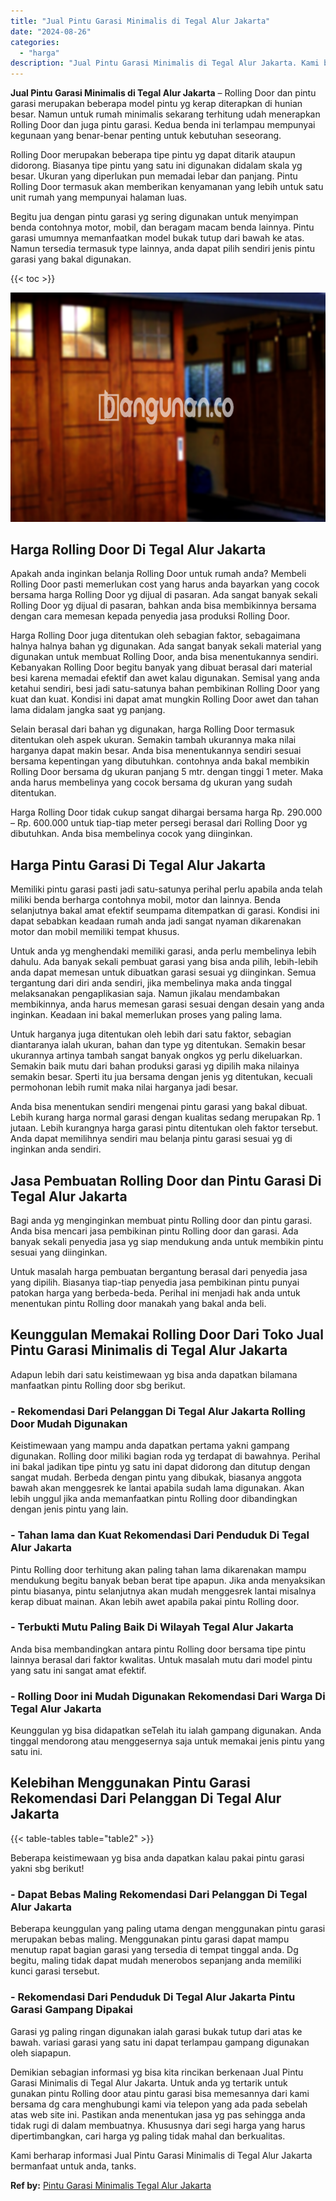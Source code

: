 ```yaml
---
title: "Jual Pintu Garasi Minimalis di Tegal Alur Jakarta"
date: "2024-08-26"
categories: 
  - "harga"
description: "Jual Pintu Garasi Minimalis di Tegal Alur Jakarta. Kami berharap informasi Jual Pintu Garasi Minimalis di Tegal Alur Jakarta bermanfaat untuk anda, tanks...."
---
```


**Jual Pintu Garasi Minimalis di Tegal Alur Jakarta** – Rolling Door dan pintu garasi merupakan beberapa model pintu yg kerap diterapkan di hunian besar. Namun untuk rumah minimalis sekarang terhitung udah menerapkan Rolling Door dan juga pintu garasi. Kedua benda ini terlampau mempunyai kegunaan yang benar-benar penting untuk kebutuhan seseorang.

Rolling Door merupakan beberapa tipe pintu yg dapat ditarik ataupun didorong. Biasanya tipe pintu yang satu ini digunakan didalam skala yg besar. Ukuran yang diperlukan pun memadai lebar dan panjang. Pintu Rolling Door termasuk akan memberikan kenyamanan yang lebih untuk satu unit rumah yang mempunyai halaman luas.

Begitu jua dengan pintu garasi yg sering digunakan untuk menyimpan benda contohnya motor, mobil, dan beragam macam benda lainnya. Pintu garasi umumnya memanfaatkan model bukak tutup dari bawah ke atas. Namun tersedia termasuk type lainnya, anda dapat pilih sendiri jenis pintu garasi yang bakal digunakan.

{{< toc >}}

![Jual Pintu Garasi Minimalis di Tegal Alur Jakarta](/images/pintu-garasi-24.png)

## Harga Rolling Door Di Tegal Alur Jakarta

Apakah anda inginkan belanja Rolling Door untuk rumah anda? Membeli Rolling Door pasti memerlukan cost yang harus anda bayarkan yang cocok bersama harga Rolling Door yg dijual di pasaran. Ada sangat banyak sekali Rolling Door yg dijual di pasaran, bahkan anda bisa membikinnya bersama dengan cara memesan kepada penyedia jasa produksi Rolling Door.

Harga Rolling Door juga ditentukan oleh sebagian faktor, sebagaimana halnya halnya bahan yg digunakan. Ada sangat banyak sekali material yang digunakan untuk membuat Rolling Door, anda bisa menentukannya sendiri. Kebanyakan Rolling Door begitu banyak yang dibuat berasal dari material besi karena memadai efektif dan awet kalau digunakan. Semisal yang anda ketahui sendiri, besi jadi satu-satunya bahan pembikinan Rolling Door yang kuat dan kuat. Kondisi ini dapat amat mungkin Rolling Door awet dan tahan lama didalam jangka saat yg panjang.

Selain berasal dari bahan yg digunakan, harga Rolling Door termasuk ditentukan oleh aspek ukuran. Semakin tambah ukurannya maka nilai harganya dapat makin besar. Anda bisa menentukannya sendiri sesuai bersama kepentingan yang dibutuhkan. contohnya anda bakal membikin Rolling Door bersama dg ukuran panjang 5 mtr. dengan tinggi 1 meter. Maka anda harus membelinya yang cocok bersama dg ukuran yang sudah ditentukan.

Harga Rolling Door tidak cukup sangat dihargai bersama harga Rp. 290.000 – Rp. 600.000 untuk tiap-tiap meter persegi berasal dari Rolling Door yg dibutuhkan. Anda bisa membelinya cocok yang diinginkan.

## Harga Pintu Garasi Di Tegal Alur Jakarta

Memiliki pintu garasi pasti jadi satu-satunya perihal perlu apabila anda telah miliki benda berharga contohnya mobil, motor dan lainnya. Benda selanjutnya bakal amat efektif seumpama ditempatkan di garasi. Kondisi ini dapat sebabkan keadaan rumah anda jadi sangat nyaman dikarenakan motor dan mobil memiliki tempat khusus.

Untuk anda yg menghendaki memiliki garasi, anda perlu membelinya lebih dahulu. Ada banyak sekali pembuat garasi yang bisa anda pilih, lebih-lebih anda dapat memesan untuk dibuatkan garasi sesuai yg diinginkan. Semua tergantung dari diri anda sendiri, jika membelinya maka anda tinggal melaksanakan pengaplikasian saja. Namun jikalau mendambakan membikinnya, anda harus memesan garasi sesuai dengan desain yang anda inginkan. Keadaan ini bakal memerlukan proses yang paling lama.

Untuk harganya juga ditentukan oleh lebih dari satu faktor, sebagian diantaranya ialah ukuran, bahan dan type yg ditentukan. Semakin besar ukurannya artinya tambah sangat banyak ongkos yg perlu dikeluarkan. Semakin baik mutu dari bahan produksi garasi yg dipilih maka nilainya semakin besar. Sperti itu jua bersama dengan jenis yg ditentukan, kecuali permohonan lebih rumit maka nilai harganya jadi besar.

Anda bisa menentukan sendiri mengenai pintu garasi yang bakal dibuat. Lebih kurang harga normal garasi dengan kualitas sedang merupakan Rp. 1 jutaan. Lebih kurangnya harga garasi pintu ditentukan oleh faktor tersebut. Anda dapat memilihnya sendiri mau belanja pintu garasi sesuai yg di inginkan anda sendiri.

## Jasa Pembuatan Rolling Door dan Pintu Garasi Di Tegal Alur Jakarta

Bagi anda yg menginginkan membuat pintu Rolling door dan pintu garasi. Anda bisa mencari jasa pembikinan pintu Rolling door dan garasi. Ada banyak sekali penyedia jasa yg siap mendukung anda untuk membikin pintu sesuai yang diinginkan.

Untuk masalah harga pembuatan bergantung berasal dari penyedia jasa yang dipilih. Biasanya tiap-tiap penyedia jasa pembikinan pintu punyai patokan harga yang berbeda-beda. Perihal ini menjadi hak anda untuk menentukan pintu Rolling door manakah yang bakal anda beli.

## Keunggulan Memakai Rolling Door Dari Toko Jual Pintu Garasi Minimalis di Tegal Alur Jakarta

Adapun lebih dari satu keistimewaan yg bisa anda dapatkan bilamana manfaatkan pintu Rolling door sbg berikut.

### \- Rekomendasi Dari Pelanggan Di Tegal Alur Jakarta Rolling Door Mudah Digunakan

Keistimewaan yang mampu anda dapatkan pertama yakni gampang digunakan. Rolling door miliki bagian roda yg terdapat di bawahnya. Perihal ini bakal jadikan tipe pintu yg satu ini dapat didorong dan ditutup dengan sangat mudah. Berbeda dengan pintu yang dibukak, biasanya anggota bawah akan menggesrek ke lantai apabila sudah lama digunakan. Akan lebih unggul jika anda memanfaatkan pintu Rolling door dibandingkan dengan jenis pintu yang lain.

### \- Tahan lama dan Kuat Rekomendasi Dari Penduduk Di Tegal Alur Jakarta

Pintu Rolling door terhitung akan paling tahan lama dikarenakan mampu mendukung begitu banyak beban berat tipe apapun. Jika anda menyaksikan pintu biasanya, pintu selanjutnya akan mudah menggesrek lantai misalnya kerap dibuat mainan. Akan lebih awet apabila pakai pintu Rolling door.

### \- Terbukti Mutu Paling Baik Di Wilayah Tegal Alur Jakarta

Anda bisa membandingkan antara pintu Rolling door bersama tipe pintu lainnya berasal dari faktor kwalitas. Untuk masalah mutu dari model pintu yang satu ini sangat amat efektif.

### \- Rolling Door ini Mudah Digunakan Rekomendasi Dari Warga Di Tegal Alur Jakarta

Keunggulan yg bisa didapatkan seTelah itu ialah gampang digunakan. Anda tinggal mendorong atau menggesernya saja untuk memakai jenis pintu yang satu ini.

## Kelebihan Menggunakan Pintu Garasi Rekomendasi Dari Pelanggan Di Tegal Alur Jakarta

{{< table-tables table="table2" >}}

Beberapa keistimewaan yg bisa anda dapatkan kalau pakai pintu garasi yakni sbg berikut!

### \- Dapat Bebas Maling Rekomendasi Dari Pelanggan Di Tegal Alur Jakarta

Beberapa keunggulan yang paling utama dengan menggunakan pintu garasi merupakan bebas maling. Menggunakan pintu garasi dapat mampu menutup rapat bagian garasi yang tersedia di tempat tinggal anda. Dg begitu, maling tidak dapat mudah menerobos sepanjang anda memiliki kunci garasi tersebut.

### \- Rekomendasi Dari Penduduk Di Tegal Alur Jakarta Pintu Garasi Gampang Dipakai

Garasi yg paling ringan digunakan ialah garasi bukak tutup dari atas ke bawah. variasi garasi yang satu ini dapat terlampau gampang digunakan oleh siapapun.

Demikian sebagian informasi yg bisa kita rincikan berkenaan Jual Pintu Garasi Minimalis di Tegal Alur Jakarta. Untuk anda yg tertarik untuk gunakan pintu Rolling door atau pintu garasi bisa memesannya dari kami bersama dg cara menghubungi kami via telepon yang ada pada sebelah atas web site ini. Pastikan anda menentukan jasa yg pas sehingga anda tidak rugi di dalam membuatnya. Khususnya dari segi harga yang harus dipertimbangkan, cari harga yg paling tidak mahal dan berkualitas.

Kami berharap informasi Jual Pintu Garasi Minimalis di Tegal Alur Jakarta bermanfaat untuk anda, tanks.

**Ref by:** [Pintu Garasi Minimalis Tegal Alur Jakarta](https://id.wikipedia.org/wiki/Pintu)
